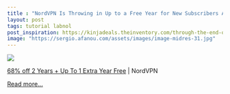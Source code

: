 ```yaml
---
title : "NordVPN Is Throwing in Up to a Free Year for New Subscribers After a Sweet 68% Discount"
layout: post
tags: tutorial labnol
post_inspiration: https://kinjadeals.theinventory.com/through-the-end-of-the-week-get-an-extra-plan-free-whe-1845517784
image: "https://sergio.afanou.com/assets/images/image-midres-31.jpg"
---
```


<img src="https://i.kinja-img.com/gawker-media/image/upload/s--fYqFDqkp--/c_fit,fl_progressive,q_80,w_636/qkjukdgptymguxfemgvo.png" /><p><a href="https://www.kqzyfj.com/9r75efolfn24334553A72468CBCA9" target="_blank" rel="noopener noreferrer">68% off 2 Years + Up To 1 Extra Year Free</a> | NordVPN<br></p><p><a href="https://kinjadeals.theinventory.com/through-the-end-of-the-week-get-an-extra-plan-free-whe-1845517784">Read more...</a></p>